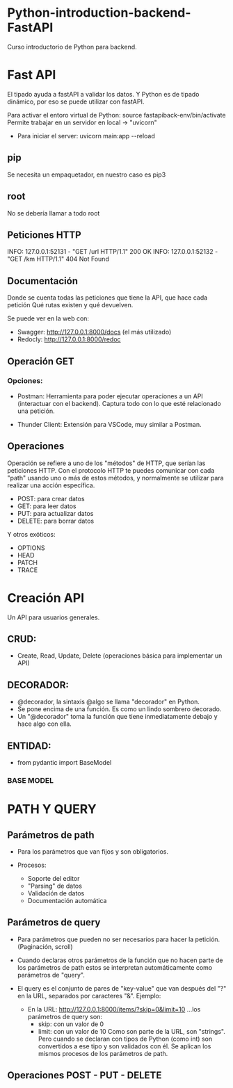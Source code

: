 # Python-introduction-backend-FastAPI
Curso introductorio de Python para backend.

# Fast API
El tipado ayuda a fastAPI a validar los datos. Y Python es de tipado dinámico, por eso se puede utilizar con fastAPI.

Para activar el entoro virtual de Python: source fastapiback-env/bin/activate
Permite trabajar en un servidor en local -> "uvicorn"
 - Para iniciar el server: uvicorn main:app --reload
## pip
Se necesita un empaquetador, en nuestro caso es pip3

## root
No se debería llamar a todo root

## Peticiones HTTP
INFO:     127.0.0.1:52131 - "GET /url HTTP/1.1" 200 OK
INFO:     127.0.0.1:52132 - "GET /km HTTP/1.1" 404 Not Found

## Documentación

Donde se cuenta todas las peticiones que tiene la API, que hace cada petición
Qué rutas existen y qué devuelven.

Se puede ver en la web con: 
- Swagger: http://127.0.0.1:8000/docs (el más utilizado)
- Redocly: http://127.0.0.1:8000/redoc

## Operación GET
### Opciones:
- Postman: Herramienta para poder ejecutar operaciones a un API (interactuar con el backend). Captura todo con lo que esté relacionado una petición.

- Thunder Client: Extensión para VSCode, muy similar a Postman.

## Operaciones

Operación se refiere a uno de los "métodos" de HTTP, que serían las peticiones HTTP. Con el protocolo HTTP te puedes comunicar con cada "path" usando uno o más de estos métodos, y normalmente se utilizar para realizar una acción específica.

- POST: para crear datos
- GET: para leer datos
- PUT: para actualizar datos
- DELETE: para borrar datos

Y otros exóticos:

- OPTIONS
- HEAD
- PATCH
- TRACE

# Creación API

Un API para usuarios generales.

## CRUD: 
- Create, Read, Update, Delete (operaciones básica para implementar un API)

## DECORADOR: 
- @decorador, la sintaxis @algo se llama "decorador" en Python.
- Se pone encima de una función. Es como un lindo sombrero decorado.
- Un "@decorador" toma la función que tiene inmediatamente debajo y hace algo con ella.

## ENTIDAD:
- from pydantic import BaseModel

### BASE MODEL

# PATH Y QUERY
## Parámetros de path
- Para los parámetros que van fijos y son obligatorios.

- Procesos:
    - Soporte del editor
    - "Parsing" de datos
    - Validación de datos
    - Documentación automática
## Parámetros de query 
- Para parámetros que pueden no ser necesarios para hacer la petición. (Paginación, scroll)

- Cuando declaras otros parámetros de la función que no hacen parte de los parámetros de path estos se interpretan automáticamente como parámetros de "query".

- El query es el conjunto de pares de "key-value" que van después del "?" en la URL, separados por caracteres "&". Ejemplo:

    - En la URL: http://127.0.0.1:8000/items/?skip=0&limit=10
    ...los parámetros de query son:
        - skip: con un valor de 0
        - limit: con un valor de 10
    Como son parte de la URL, son "strings".
    Pero cuando se declaran con tipos de Python (como int) son convertidos a ese tipo y son validados con él.
    Se aplican los mismos procesos de los parámetros de path.
## Operaciones POST - PUT - DELETE



